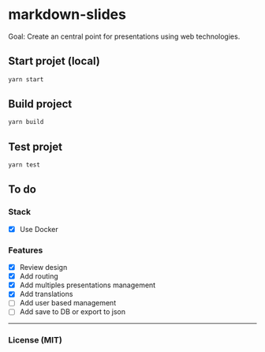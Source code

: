 # markdown-slides

Goal: Create an central point for presentations using web technologies.

## Start projet (local)

```bash
yarn start
```

## Build project

```bash
yarn build
```

## Test projet

```bash
yarn test
```

## To do

### Stack

- [x] Use Docker

### Features

- [x] Review design
- [x] Add routing
- [x] Add multiples presentations management
- [x] Add translations
- [ ] Add user based management
- [ ] Add save to DB or export to json

---

### License (MIT)
